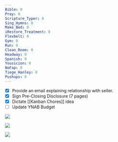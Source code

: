 ```yaml
---
Bible: 0
Pray: 0
Scripture_Typer: 0
Sing_Hymns: 0
Make_Bed: 0
iRestore_Treatment: 0
Flexbelt: 0
Gym: 0
Run: 0
Clean_Room: 0
Headway: 0
Spanish: 0
Yousicion: 0
NoFap: 0
Tiege_Hanley: 0
Pushups: 0
---
```


- [x] Provide an email explaining relationship with seller.
- [x] Sign Pre-Closing Disclosure (7 pages)
- [x] Dictate [[Kanban Chores]] idea
- [ ] Update YNAB Budget

![](https://i.imgur.com/hSs7gao.png)

![](https://i.imgur.com/7RPDKAf.png)

![](https://i.imgur.com/yRJSvHk.png)
